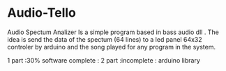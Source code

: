 # Audio-Tello
Audio Spectum Analizer
Is a simple program based in bass audio dll .
The idea is send the data of the spectum (64 lines) to a led panel 64x32 controler by arduino and the song played for any program in the system.

1 part :30% software complete  : 
2 part :incomplete : arduino library 
